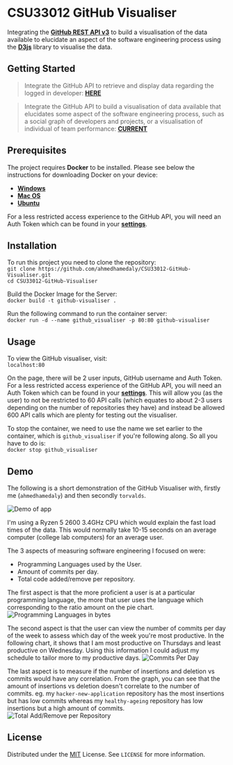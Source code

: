 # CSU33012 GitHub Visualiser

<!-- Badges -->

<!-- Badges -->

Integrating the **[GitHub REST API v3](https://developer.github.com/v3/)** to build a visualisation of the data available to elucidate an aspect of the software engineering process using the **[D3js](https://d3js.org)** library to visualise the data.

## Getting Started

> Integrate the GitHub API to retrieve and display data regarding the logged in developer: **[HERE](https://github.com/ahmedhamedaly/CSU33012-GitHub-Visualiser/releases/tag/v1.0)**

> Integrate the GitHub API to build a visualisation of data available that elucidates some aspect of the software engineering process, such as a social graph of developers and projects, or a visualisation of individual of team performance: **[CURRENT](https://github.com/ahmedhamedaly/CSU33012-GitHub-Visualiser/releases/tag/v2.0)**

## Prerequisites

The project requires **Docker** to be installed. Please see below the instructions for downloading Docker on your device:

* **[Windows](https://www.docker.com/products/docker-desktop)**
* **[Mac OS](https://www.docker.com/products/docker-desktop)**
* **[Ubuntu](https://docs.docker.com/engine/install/ubuntu/)**

For a less restricted access experience to the GitHub API, you will need an Auth Token which can be found in your **[settings](https://github.com/settings/tokens)**.

## Installation

To run this project you need to clone the repository:\
```git clone https://github.com/ahmedhamedaly/CSU33012-GitHub-Visualiser.git```\
```cd CSU33012-GitHub-Visualiser```

Build the Docker Image for the Server:\
```docker build -t github-visualiser .```

Run the following command to run the container server:\
```docker run -d --name github_visualiser -p 80:80 github-visualiser```

## Usage

To view the GitHub visualiser, visit:\
```localhost:80```

On the page, there will be 2 user inputs, GitHub username and Auth Token. For a less restricted access experience of the GitHub API, you will need an Auth Token which can be found in your **[settings](https://github.com/settings/tokens)**. This will allow you (as the user) to not be restricted to 60 API calls (which equates to about 2-3 users depending on the number of repositories they have) and instead be allowed 600 API calls which are plenty for testing out the visualiser.

To stop the container, we need to use the name we set earlier to the container, which is `github_visualiser` if you're following along. So all you have to do is:\
```docker stop github_visualiser```

## Demo

The following is a short demonstration of the GitHub Visualiser with, firstly me (`ahmedhamedaly`) and then secondly `torvalds`.

![Demo of app](demo/demo.gif)

I'm using a Ryzen 5 2600 3.4GHz CPU which would explain the fast load times of the data. This would normally take 10-15 seconds on an average computer (college lab computers) for an average user.

The 3 aspects of measuring software engineering I focused on were:

* Programming Languages used by the User.
* Amount of commits per day.
* Total code added/remove per repository.

The first aspect is that the more proficient a user is at a particular programming language, the more that user uses the language which corresponding to the ratio amount on the pie chart.
![Programming Languages in bytes](demo/graph1.png)

The second aspect is that the user can view the number of commits per day of the week to assess which day of the week you're most productive. In the following chart, it shows that I am most productive on Thursdays and least productive on Wednesday. Using this information I could adjust my schedule to tailor more to my productive days.
![Commits Per Day](demo/graph2.png)

The last aspect is to measure if the number of insertions and deletion vs commits would have any correlation. From the graph, you can see that the amount of insertions vs deletion doesn't correlate to the number of commits. eg. my `hacker-new-application` repository has the most insertions but has low commits whereas my `healthy-ageing` repository has low insertions but a high amount of commits.
![Total Add/Remove per Repository](demo/graph3.png)

## License
Distributed under the [MIT](https://github.com/ahmedhamedaly/CSU33012-GitHub-Visualiser/blob/master/LICENSE) License. See `LICENSE` for more information.
